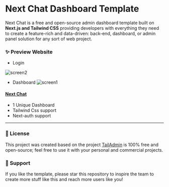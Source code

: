 # Next Chat Dashboard Template

Next Chat is a free and open-source admin dashboard template built on **Next.js and Tailwind CSS** providing developers with everything they need to create a feature-rich and data-driven: back-end, dashboard, or admin panel solution for any sort of web project.


### ✨ Preview Website
- Login

![screen2](https://github.com/JetQin/nextjs-dash/assets/834055/c7eb00f8-9c6b-4d87-86b3-5bbf5c9cb43f)

- Dashboard
![screen1](https://github.com/JetQin/nextjs-dash/assets/834055/182a6dd6-dddf-4bfe-802d-19a20f90ace7)



#### [Next Chat](https://github.com/JetQin/nextjs-dash)
- 1 Unique Dashboard
- Tailwind Css support
- Next-auth support
___


### 📄 License
This project was created based on the project [TailAdmin](https://github.com/TailAdmin/free-nextjs-admin-dashboard) is 100% free and open-source; feel free to use it with your personal and commercial projects.

### 💜 Support
If you like the template, please star this repository to inspire the team to create more stuff like this and reach more users like you!
